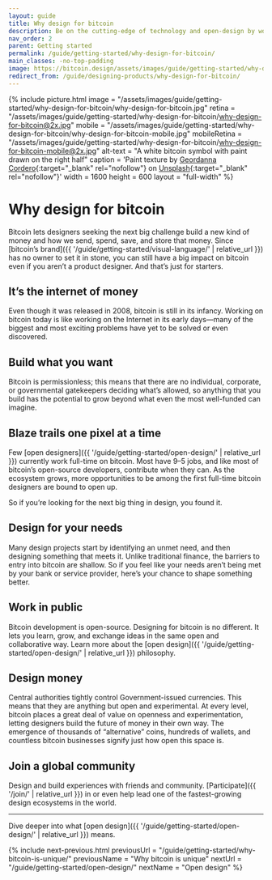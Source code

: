 ```yaml
---
layout: guide
title: Why design for bitcoin
description: Be on the cutting-edge of technology and open-design by working in the bitcoin ecosystem.
nav_order: 2
parent: Getting started
permalink: /guide/getting-started/why-design-for-bitcoin/
main_classes: -no-top-padding
image: https://bitcoin.design/assets/images/guide/getting-started/why-design-for-bitcoin/why-design-for-bitcoin-preview.jpg
redirect_from: /guide/designing-products/why-design-for-bitcoin/
---
```


<!--

Editor's notes

Frames the role and activity of design in the bitcoin ecosystem, and how
it is unique and interesting compared to other areas of design. This should
strike a good balance between highlighting exciting opportunities and the
reality of contributing.

Illustration sources

- https://www.figma.com/file/qzvCvqhSRx3Jq8aywaSjlr/Bitcoin-Design-Guide-Illustrations-CO?node-id=257%3A3260

-->

{% include picture.html
   image = "/assets/images/guide/getting-started/why-design-for-bitcoin/why-design-for-bitcoin.jpg"
   retina = "/assets/images/guide/getting-started/why-design-for-bitcoin/why-design-for-bitcoin@2x.jpg"
   mobile = "/assets/images/guide/getting-started/why-design-for-bitcoin/why-design-for-bitcoin-mobile.jpg"
   mobileRetina = "/assets/images/guide/getting-started/why-design-for-bitcoin/why-design-for-bitcoin-mobile@2x.jpg"
   alt-text = "A white bitcoin symbol with paint drawn on the right half"
   caption = 'Paint texture by [Geordanna Cordero](https://unsplash.com/@geordannatheartist){:target="_blank" rel="nofollow"} on [Unsplash](https://unsplash.com){:target="_blank" rel="nofollow"}'
   width = 1600
   height = 600
   layout = "full-width"
%}

# Why design for bitcoin

Bitcoin lets designers seeking the next big challenge build a new kind of money and how we send, spend, save, and store that money. Since [bitcoin’s brand]({{ '/guide/getting-started/visual-language/' | relative_url }}) has no owner to set it in stone, you can still have a big impact on bitcoin even if you aren’t a product designer. And that’s just for starters.

## It’s the internet of money

Even though it was released in 2008, bitcoin is still in its infancy. Working on bitcoin today is like working on the Internet in its early days—many of the biggest and most exciting problems have yet to be solved or even discovered.

## Build what you want

Bitcoin is permissionless; this means that there are no individual, corporate, or governmental gatekeepers deciding what’s allowed, so anything that you build has the potential to grow beyond what even the most well-funded can imagine.

## Blaze trails one pixel at a time

Few [open designers]({{ '/guide/getting-started/open-design/' | relative_url }}) currently work full-time on bitcoin. Most have 9–5 jobs, and like most of bitcoin’s open-source developers, contribute when they can. As the ecosystem grows, more opportunities to be among the first full-time bitcoin designers are bound to open up.

So if you’re looking for the next big thing in design, you found it.

## Design for your needs

Many design projects start by identifying an unmet need, and then designing something that meets it. Unlike traditional finance, the barriers to entry into bitcoin are shallow. So if you feel like your needs aren’t being met by your bank or service provider, here’s your chance to shape something better.

## Work in public

Bitcoin development is open-source. Designing for bitcoin is no different. It lets you learn, grow, and exchange ideas in the same open and collaborative way. Learn more about the [open design]({{ '/guide/getting-started/open-design/' | relative_url }}) philosophy.

## Design money

Central authorities tightly control Government-issued currencies. This means that they are anything but open and experimental. At every level, bitcoin places a great deal of value on openness and experimentation, letting designers build the future of money in their own way. The emergence of thousands of “alternative” coins, hundreds of wallets, and countless bitcoin businesses signify just how open this space is.

## Join a global community

Design and build experiences with friends and community. [Participate]({{ '/join/' | relative_url }}) in or even help lead one of the fastest-growing design ecosystems in the world.

---

Dive deeper into what [open design]({{ '/guide/getting-started/open-design/' | relative_url }}) means.

{% include next-previous.html
   previousUrl = "/guide/getting-started/why-bitcoin-is-unique/"
   previousName = "Why bitcoin is unique"
   nextUrl = "/guide/getting-started/open-design/"
   nextName = "Open design"
%}
